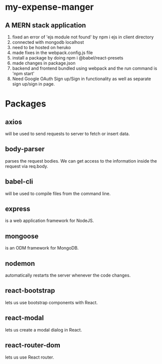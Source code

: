 # my-expense-manger
## A MERN stack application

1. fixed an error of 'ejs module not found' by npm i ejs in client directory
2. connected with mongodb localhost 
3. need to be hosted on heruko 
4. made fixes in the webpack.config.js file
5. install a package by doing npm i @babel/react-presets
6. made changes in package.json
7. backend and frontend bundled using webpack and the run command is 'npm start'
8. Need Google OAuth Sign up/Sign in functionality as well as separate sign up/sign in page.

# Packages
## axios 
will be used to send requests to server to fetch or insert data.
## body-parser
parses the request bodies. We can get access to the information inside the request via req.body.
## babel-cli
will be used to compile files from the command line.
## express
is a web application framework for NodeJS.
## mongoose 
is an ODM framework for MongoDB.
## nodemon 
automatically restarts the server whenever the code changes.
## react-bootstrap
lets us use bootstrap components with React.
## react-modal 
lets us create a modal dialog in React.
## react-router-dom 
lets us use React router.
